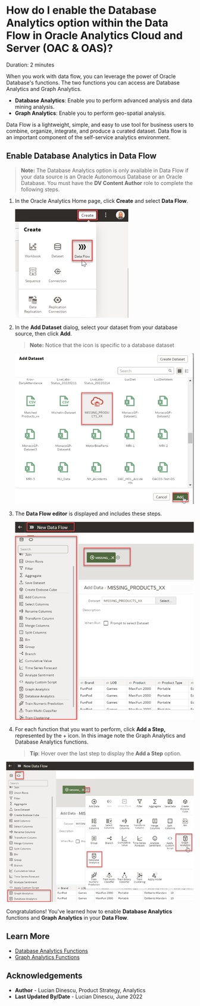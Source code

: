 # How do I enable the Database Analytics option within the Data Flow in Oracle Analytics Cloud and Server (OAC & OAS)?

Duration: 2 minutes

[](youtube:r7czGNHQ7Pg:large)

When you work with data flow, you can leverage the power of Oracle Database's functions. The two functions you can access are Database Analytics and Graph Analytics.

* **Database Analytics**: Enable you to perform advanced analysis and data mining analysis.  
* **Graph Analytics**: Enable you to perform geo-spatial analysis.

Data Flow is a lightweight, simple, and easy to use tool for business users to combine, organize, integrate, and produce a curated dataset. Data flow is an important component of the self-service analytics environment.

## Enable Database Analytics in Data Flow
  >**Note:** The Database Analytics option is only available in Data Flow if your data source is an Oracle Autonomous Database or an Oracle Database.
  You must have the **DV Content Author** role to complete the following steps.

1. In the Oracle Analytics Home page, click **Create** and select **Data Flow**.

   ![Create Data Flow](images/create-data-flow.png)

2. In the **Add Dataset** dialog, select your dataset from your database source, then click **Add**.
    > **Note:** Notice that the icon is specific to a database dataset

    ![Add Dataset](images/add-dataset.png)  


3. The **Data Flow editor** is displayed and includes these steps.

   ![Data Flow Editor](images/dataflow-editor.png)

4. For each function that you want to perform, click **Add a Step,** represented by the + icon. In this image note the Graph Analytics and Database Analytics functions.
    >**Tip**: Hover over the last step to display the **Add a Step** option.  

  ![Create Data Flow Step](images/dataflow-steps.png)  

Congratulations! You've learned how to enable **Database Analytics** functions and **Graph Analytics** in your **Data Flow**.


## Learn More
* [Database Analytics Functions](https://docs.oracle.com/en/cloud/paas/analytics-cloud/acubi/database-analytics-functions.html)
* [Graph Analytics Functions](https://docs.oracle.com/en/cloud/paas/analytics-cloud/acubi/graph-analytics-functions.html)

## Acknowledgements
* **Author** - Lucian Dinescu, Product Strategy, Analytics
* **Last Updated By/Date** - Lucian Dinescu,  June 2022
